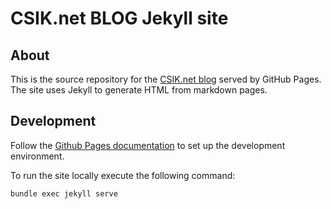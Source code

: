 # CSIK.net BLOG Jekyll site

## About

This is the source repository for the [CSIK.net blog](http://blog.csik.net) served by GitHub Pages. The site uses Jekyll to generate HTML from markdown pages.

## Development

Follow the [Github Pages documentation](https://help.github.com/articles/setting-up-your-github-pages-site-locally-with-jekyll/) to set up the development environment.

To run the site locally execute the following command:

```
bundle exec jekyll serve
```
